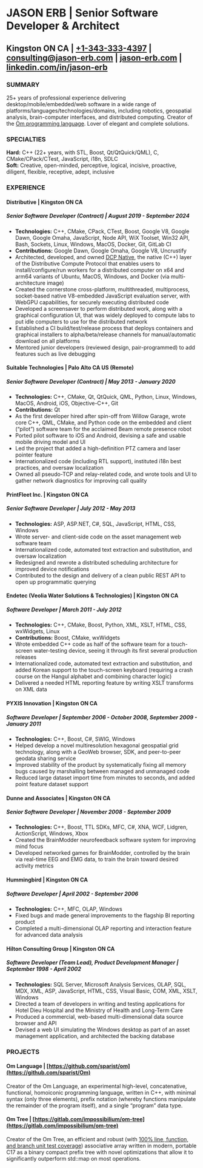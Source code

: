 # **JASON ERB** | Senior Software Developer & Architect

## Kingston ON CA | [\+1-343-333-4397](tel:+1-343-333-4397) | [consulting@jason-erb.com](mailto:consulting@jason-erb.com) | [jason-erb.com](https://jason-erb.com) | [linkedin.com/in/jason-erb](https://www.linkedin.com/in/jason-erb/)

### **SUMMARY**

25+ years of professional experience delivering desktop/mobile/embedded/web software in a wide range of platforms/languages/technologies/domains, including robotics, geospatial analysis, brain-computer interfaces, and distributed computing. Creator of the [Om programming language](https://www.om-language.com). Lover of elegant and complete solutions.

### **SPECIALTIES**

**Hard:** C++ (22+ years, with STL, Boost, Qt/QtQuick/QML), C, CMake/CPack/CTest, JavaScript, i18n, SDLC  
**Soft:** Creative, open-minded, perceptive, logical, incisive, proactive, diligent, flexible, receptive, adept, inclusive

### **EXPERIENCE**

#### **Distributive** | Kingston ON CA

##### **Senior Software Developer (Contract)** | August 2019 \- September 2024

* **Technologies:** C++, CMake, CPack, CTest, Boost, Google V8, Google Dawn, Google Omaha, JavaScript, Node API, WiX Toolset, Win32 API, Bash, Sockets, Linux, Windows, MacOS, Docker, Git, GitLab CI  
* **Contributions:** Google Dawn, Google Omaha, Google V8, Uncrustify  
* Architected, developed, and owned [DCP Native](https://gitlab.com/Distributed-Compute-Protocol/dcp-native), the native (C++) layer of the Distributive Compute Protocol that enables users to install/configure/run workers for a distributed computer on x64 and arm64 variants of Ubuntu, MacOS, Windows, and Docker (via multi-architecture image)  
* Created the cornerstone cross-platform, multithreaded, multiprocess, socket-based native V8-embedded JavaScript evaluation server, with WebGPU capabilities, for securely executing distributed code  
* Developed a screensaver to perform distributed work, along with a graphical configuration UI, that was widely deployed to compute labs to put idle computers to use for the distributed network  
* Established a CI build/test/release process that deploys containers and graphical installers to alpha/beta/release channels for manual/automatic download on all platforms  
* Mentored junior developers (reviewed design, pair-programmed) to add features such as live debugging

#### **Suitable Technologies** | Palo Alto CA US (Remote)

##### **Senior Software Developer (Contract)** | May 2013 \- January 2020

* **Technologies:** C++, CMake, Qt, QtQuick, QML, Python, Linux, Windows, MacOS, Android, iOS, Objective-C++, Git  
* **Contributions:** Qt  
* As the first developer hired after spin-off from Willow Garage, wrote core C++, QML, CMake, and Python code on the embedded and client (“pilot”) software team for the acclaimed Beam remote presence robot  
* Ported pilot software to iOS and Android, devising a safe and usable mobile driving model and UI  
* Led the project that added a high-definition PTZ camera and laser pointer feature  
* Internationalized code (including RTL support), instituted i18n best practices, and oversaw localization  
* Owned all pseudo-TCP and relay-related code, and wrote tools and UI to gather network diagnostics for improving call quality

#### **PrintFleet Inc.** | Kingston ON CA

##### **Senior Software Developer** | July 2012 \- May 2013

* **Technologies:** ASP, ASP.NET, C\#, SQL, JavaScript, HTML, CSS, Windows  
* Wrote server- and client-side code on the asset management web software team  
* Internationalized code, automated text extraction and substitution, and oversaw localization  
* Redesigned and rewrote a distributed scheduling architecture for improved device notifications  
* Contributed to the design and delivery of a clean public REST API to open up programmatic querying

#### **Endetec (Veolia Water Solutions & Technologies)** | Kingston ON CA

##### **Software Developer** | March 2011 \- July 2012

* **Technologies:** C++, CMake, Boost, Python, XML, XSLT, HTML, CSS, wxWidgets, Linux  
* **Contributions:** Boost, CMake, wxWidgets  
* Wrote embedded C++ code as half of the software team for a touch-screen water-testing device, seeing it through its first several production releases  
* Internationalized code, automated text extraction and substitution, and added Korean support to the touch-screen keyboard (requiring a crash course on the Hangul alphabet and combining character logic)  
* Delivered a needed HTML reporting feature by writing XSLT transforms on XML data

#### **PYXIS Innovation** | Kingston ON CA

##### **Software Developer** | September 2006 \- October 2008, September 2009 \- January 2011

* **Technologies:** C++, Boost, C\#, SWIG, Windows  
* Helped develop a novel multiresolution hexagonal geospatial grid technology, along with a GeoWeb browser, SDK, and peer-to-peer geodata sharing service  
* Improved stability of the product by systematically fixing all memory bugs caused by marshalling between managed and unmanaged code  
* Reduced large dataset import time from minutes to seconds, and added point feature dataset support

#### **Dunne and Associates** | Kingston ON CA

##### **Senior Software Developer** | November 2008 \- September 2009

* **Technologies:** C++, Boost, TTL SDKs, MFC, C\#, XNA, WCF, Lidgren, ActionScript, Windows, Xbox  
* Created the BrainModder neurofeedback software system for improving mind focus  
* Developed networked games for BrainModder, controlled by the brain via real-time EEG and EMG data, to train the brain toward desired activity metrics

#### **Hummingbird** | Kingston ON CA

##### **Software Developer** | April 2002 \- September 2006

* **Technologies:** C++, MFC, OLAP, Windows  
* Fixed bugs and made general improvements to the flagship BI reporting product  
* Completed a multi-dimensional OLAP reporting and interaction feature for advanced data analysis

#### **Hilton Consulting Group** | Kingston ON CA

##### **Software Developer (Team Lead), Product Development Manager** | September 1998 \- April 2002

* **Technologies:** SQL Server, Microsoft Analysis Services, OLAP, SQL, MDX, XML, ASP, JavaScript, HTML, CSS, Visual Basic, COM, XML, XSLT, Windows  
* Directed a team of developers in writing and testing applications for Hotel Dieu Hospital and the Ministry of Health and Long-Term Care  
* Produced a commercial, web-based multi-dimensional data source browser and API  
* Devised a web UI simulating the Windows desktop as part of an asset management application, and architected the backing database

### **PROJECTS**

#### **Om Language** | [https://github.com/sparist/om](https://github.com/sparist/Om)

Creator of the Om Language, an experimental high-level, concatenative, functional, homoiconic programming language, written in C++, with minimal syntax (only three elements), prefix notation (whereby functions manipulate the remainder of the program itself), and a single “program” data type.

#### **Om Tree** | [https://gitlab.com/impossibilium/om-tree](https://gitlab.com/impossibilium/om-tree)

Creator of the Om Tree, an efficient and robust (with [100% line, function, and branch unit test coverage](https://impossibilium.gitlab.io/om-tree/gcovr/index.html)) associative array written in modern, portable C17 as a binary compact prefix tree with novel optimizations that allow it to significantly outperform std::map on most operations.